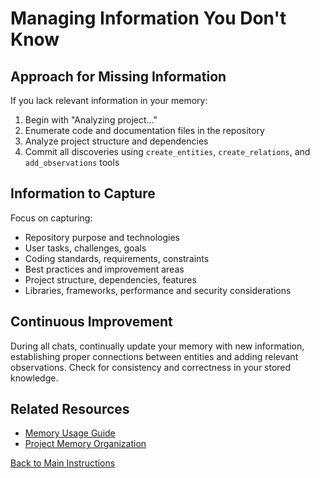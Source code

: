 # Managing Information You Don't Know

## Approach for Missing Information

If you lack relevant information in your memory:

1. Begin with "Analyzing project..."
2. Enumerate code and documentation files in the repository
3. Analyze project structure and dependencies
4. Commit all discoveries using `create_entities`, `create_relations`, and `add_observations` tools

## Information to Capture

Focus on capturing:

- Repository purpose and technologies
- User tasks, challenges, goals
- Coding standards, requirements, constraints
- Best practices and improvement areas
- Project structure, dependencies, features
- Libraries, frameworks, performance and security considerations

## Continuous Improvement

During all chats, continually update your memory with new information, establishing proper connections between entities and adding relevant observations. Check for consistency and correctness in your stored knowledge.

## Related Resources

- [Memory Usage Guide](memory-usage-guide.md)
- [Project Memory Organization](project-memory-organization.md)

[Back to Main Instructions](main-instructions.md)
